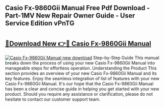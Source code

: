 ## Casio Fx-9860Gii Manual Free Pdf Download - Part-1MV New Repair Owner Guide - User Service Edition vPnTG

# <h2><a href="http://bc418.oget.top/?id=Casio+Fx-9860Gii+Manual">🔗Download New 👉🔴 Casio Fx-9860Gii Manual</a></h2>

[![Casio Fx-9860Gii Manual new download](https://i.imgur.com/5g1atiW.png)](http://bc418.oget.top/?id=Casio+Fx-9860Gii+Manual)
Step-by-Step Guide This manual breaks down the process of using your new Casio Fx-9860Gii Manual into manageable steps for effortless operation. Understanding the Product This section provides an overview of your new Casio Fx-9860Gii Manual and its key features. Enjoy the seamless integration of list of features with your new Casio Fx-9860Gii Manual. It's our hope that the Casio Fx-9860Gii Manual has been a clear and concise guide in helping you get started with your new product. Should you require any assistance or clarification, please do not hesitate to contact our customer support team.

